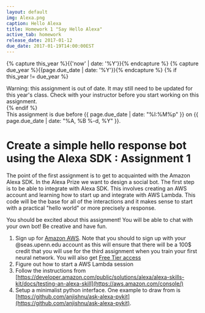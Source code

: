 ```yaml
---
layout: default
img: Alexa.png
caption: Hello Alexa    
title: Homework 1 "Say Hello Alexa"
active_tab: homework
release_date: 2017-01-12
due_date: 2017-01-19T14:00:00EST
---
```


<!-- Check whether the assignment is up to date -->
{% capture this_year %}{{'now' | date: '%Y'}}{% endcapture %}
{% capture due_year %}{{page.due_date | date: '%Y'}}{% endcapture %}
{% if this_year != due_year %} 
<div class="alert alert-danger">
Warning: this assignment is out of date.  It may still need to be updated for this year's class.  Check with your instructor before you start working on this assignment.
</div>
{% endif %}
<!-- End of check whether the assignment is up to date -->

<div class="alert alert-info">
This assignment is due before {{ page.due_date | date: "%I:%M%p" }} on {{ page.due_date | date: "%A, %B %-d, %Y" }}.
</div>


Create a simple hello response bot using the Alexa SDK <span class="text-muted">: Assignment 1</span> 
=============================================================

The point of the first assignment is to get to acquainted with the Amazon Alexa SDK. In the Alexa Prize we want to design a social bot. The first step is to be able to integrate  with Alexa SDK. This involves creating an AWS account and learning how to start up and integrate with AWS Lambda. This code will be the base for all of the interactions and it makes sense to start with a practical "hello world" or more precisely a response. 

You should be excited about this assignment! You will be able to chat with your own bot! Be creative and have fun.

1. Sign up for [Amazon AWS](https://aws.amazon.com/console/). Note that you should to sign up with your @seas.upenn.edu account as this will ensure that there will be a 100$ credit that you will use for the third assignment when you train your first neural network. You will also get [Free Tier access](https://aws.amazon.com/free/)
2. Figure out how to start a AWS Lambda session
3. Follow the instructions from [https://developer.amazon.com/public/solutions/alexa/alexa-skills-kit/docs/testing-an-alexa-skill](https://aws.amazon.com/console/)
4. Setup a minimalist python interface. One example to draw from is [https://github.com/anjishnu/ask-alexa-pykit](https://github.com/anjishnu/ask-alexa-pykit).
 

